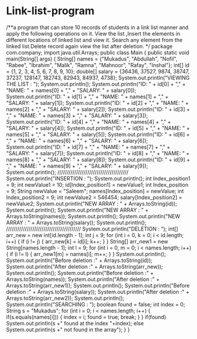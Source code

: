# Link-list-program
/**a program that can store 10 records of students in a link list manner and apply the following operations on it. View the list ,Insert the elements in different locations of linked list and view it. Search any element from the linked list.Delete record again view the list after deletion. 
*/
package com.company;
import java.util.Arrays;
public class Main {
    public static void main(String[] args) {
        String[] names = {"Mukadus", "Abdullah", "Nofil", "Rabee", "Ibrahim", "Malik", "Ramna", "Mahnoor", "Rafay", "Inshal"};
        int[] id = {1, 2, 3, 4, 5, 6, 7, 8, 9, 10};
        double[] salary = {36436, 37527, 9874, 38747, 37237, 128147, 182743, 82943, 84937, 4738};
        System.out.println("VIEWING THE LIST : ");
        System.out.println();
        System.out.println("ID: " + id[0] + "," + "NAME: " + names[0] + "," + "SALARY: " + salary[0]);
        System.out.println("ID: " + id[1] + "," + "NAME: " + names[1] + "," + "SALARY: " + salary[1]);
        System.out.println("ID: " + id[2] + "," + "NAME: " + names[2] + "," + "SALARY: " + salary[2]);
        System.out.println("ID: " + id[3] + "," + "NAME: " + names[3] + "," + "SALARY: " + salary[3]);
        System.out.println("ID: " + id[4] + "," + "NAME: " + names[4] + "," + "SALARY: " + salary[4]);
        System.out.println("ID: " + id[5] + "," + "NAME: " + names[5] + "," + "SALARY: " + salary[5]);
        System.out.println("ID: " + id[6] + "," + "NAME: " + names[6] + "," + "SALARY: " + salary[6]);
        System.out.println("ID: " + id[7] + "," + "NAME: " + names[7] + "," + "SALARY: " + salary[7]);
        System.out.println("ID: " + id[8] + "," + "NAME: " + names[8] + "," + "SALARY: " + salary[8]);
        System.out.println("ID: " + id[9] + "," + "NAME: " + names[9] + "," + "SALARY: " + salary[9]);
        System.out.println();
        //////////////////////////////////////
        System.out.println("INSERTION : ");
        System.out.println();
        int Index_position1 = 9;
        int newValue1 = 10;
        id[Index_position1] = newValue1;
        int Index_position = 9;
        String newValue = "Saleem";
        names[Index_position] = newValue;
        int Index_position2 = 9;
        int newValue2 = 546454;
        salary[Index_position2] = newValue2;
        System.out.println("NEW ARRAY : " + Arrays.toString(id));
        System.out.println();
        System.out.println("NEW ARRAY : " + Arrays.toString(names));
        System.out.println();
        System.out.println("NEW ARRAY : " + Arrays.toString(salary));
        System.out.println();
        ////////////////////////////////////////
        System.out.println("DELETION : ");
        int[] arr_new = new int[id.length - 1];
        int j = 9;
        for (int i = 0, k = 0; i < id.length; i++) {
            if (i != j) {
                arr_new[k] = id[i];
                k++;
            }
        }
        String[] arr_new1 = new String[names.length - 1];
        int l = 9;
        for (int i = 0, m = 0; i < names.length; i++) {
            if (i != l) {
                arr_new1[m] = names[i];
                m++;
            }
        }
        System.out.println();
        System.out.println("Before deletion :" + Arrays.toString(id));
        System.out.println("After deletion :" + Arrays.toString(arr_new));
        System.out.println();
        System.out.println("Before deletion :" + Arrays.toString(names));
        System.out.println("After deletion :" + Arrays.toString(arr_new1));
        System.out.println();
        System.out.println("Before deletion :" + Arrays.toString(salary));
        System.out.println("After deletion :" + Arrays.toString(arr_new2));
        System.out.println();
        System.out.println("SEARCHING : ");
        boolean found = false;
        int index = 0;
        String s = "Mukadus";
        for (int i = 0; i < names.length; i++) {
            if(s.equals(names[i])) {
                index = i; found = true; break;
            }
        }
        if(found)
            System.out.println(s +" found at the index "+index);
        else
            System.out.println(s +" not found in the array");
    }
}
        

